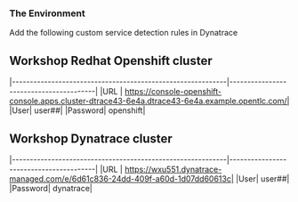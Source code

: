 ### The Environment


Add the following custom service detection rules in Dynatrace

## Workshop Redhat Openshift cluster
|------------------------------------------------------------|----------------------------------------|
|URL | https://console-openshift-console.apps.cluster-dtrace43-6e4a.dtrace43-6e4a.example.opentlc.com/|
|User| user##|
|Password| openshift|

## Workshop Dynatrace cluster
|------------------------------------------------------------|----------------------------------------|
|URL | https://wxu551.dynatrace-managed.com/e/6d61c836-24dd-409f-a60d-1d07dd60613c|
|User| user##|
|Password| dynatrace|
